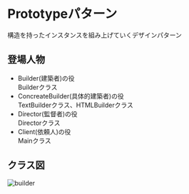 # Prototypeパターン
構造を持ったインスタンスを組み上げていくデザインパターン    

## 登場人物
- Builder(建築者)の役  
Builderクラス
- ConcreateBuilder(具体的建築者)の役  
TextBuilderクラス、HTMLBuilderクラス
- Director(監督者)の役  
Directorクラス
- Client(依頼人)の役  
Mainクラス

## クラス図
![builder](https://user-images.githubusercontent.com/11749585/34570095-259817ec-f1ae-11e7-990b-392d4a34b77b.jpg)
